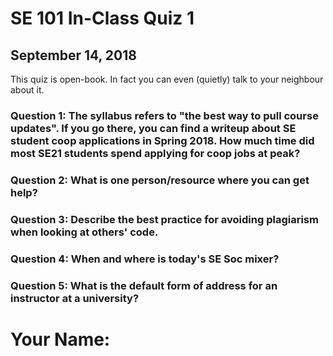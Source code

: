 # SE 101 In-Class Quiz 1
## September 14, 2018

This quiz is open-book. In fact you can even (quietly) talk to your neighbour about it.

### Question 1: The syllabus refers to "the best way to pull course updates". If you go there, you can find a writeup about SE student coop applications in Spring 2018. How much time did most SE21 students spend applying for coop jobs at peak?

### Question 2: What is one person/resource where you can get help?

### Question 3: Describe the best practice for avoiding plagiarism when looking at others' code.

### Question 4: When and where is today's SE Soc mixer?

### Question 5: What is the default form of address for an instructor at a university?

# Your Name: